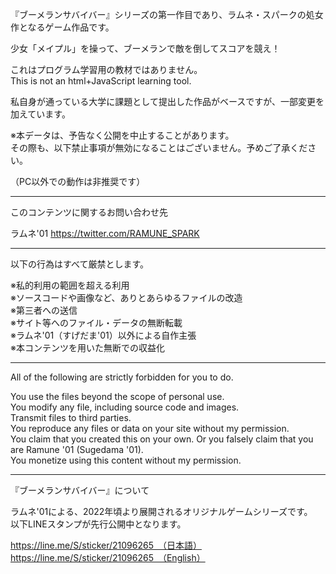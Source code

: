 『ブーメランサバイバー』シリーズの第一作目であり、ラムネ・スパークの処女作となるゲーム作品です。

少女「メイプル」を操って、ブーメランで敵を倒してスコアを競え！

これはプログラム学習用の教材ではありません。<br>
This is not an html+JavaScript learning tool.

私自身が通っている大学に課題として提出した作品がベースですが、一部変更を加えています。

※本データは、予告なく公開を中止することがあります。<br>
その際も、以下禁止事項が無効になることはございません。予めご了承ください。

（PC以外での動作は非推奨です）

<hr>

このコンテンツに関するお問い合わせ先

ラムネ'01
https://twitter.com/RAMUNE_SPARK

<hr>

以下の行為はすべて厳禁とします。

※私的利用の範囲を超える利用<br>
※ソースコードや画像など、ありとあらゆるファイルの改造<br>
※第三者への送信<br>
※サイト等へのファイル・データの無断転載<br>
※ラムネ'01（すげだま'01）以外による自作主張<br>
※本コンテンツを用いた無断での収益化

<hr>

All of the following are strictly forbidden for you to do.

You use the files beyond the scope of personal use.<br>
You modify any file, including source code and images.<br>
Transmit files to third parties.<br>
You reproduce any files or data on your site without my permission.<br>
You claim that you created this on your own. Or you falsely claim that you are Ramune '01 (Sugedama '01).<br>
You monetize using this content without my permission.

<hr>
『ブーメランサバイバー』について

ラムネ'01による、2022年頃より展開されるオリジナルゲームシリーズです。<br>
以下LINEスタンプが先行公開中となります。

https://line.me/S/sticker/21096265　（日本語）<br>
https://line.me/S/sticker/21096265　（English）

